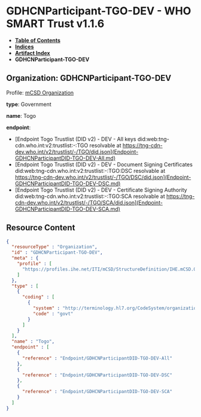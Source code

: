 # GDHCNParticipant-TGO-DEV - WHO SMART Trust v1.1.6

* [**Table of Contents**](toc.md)
* [**Indices**](indices.md)
* [**Artifact Index**](artifacts.md)
* **GDHCNParticipant-TGO-DEV**

## Organization: GDHCNParticipant-TGO-DEV

Profile: [mCSD Organization](https://profiles.ihe.net/ITI/mCSD/4.0.0/StructureDefinition-IHE.mCSD.Organization.html)

**type**: Government

**name**: Togo

**endpoint**: 

* [Endpoint Togo Trustlist (DID v2) - DEV - All keys did:web:tng-cdn.who.int:v2:trustlist:-:TGO resolvable at https://tng-cdn-dev.who.int/v2/trustlist/-/TGO/did.json](Endpoint-GDHCNParticipantDID-TGO-DEV-All.md)
* [Endpoint Togo Trustlist (DID v2) - DEV - Document Signing Certificates did:web:tng-cdn.who.int:v2:trustlist:-:TGO:DSC resolvable at https://tng-cdn-dev.who.int/v2/trustlist/-/TGO/DSC/did.json](Endpoint-GDHCNParticipantDID-TGO-DEV-DSC.md)
* [Endpoint Togo Trustlist (DID v2) - DEV - Certificate Signing Authority did:web:tng-cdn.who.int:v2:trustlist:-:TGO:SCA resolvable at https://tng-cdn-dev.who.int/v2/trustlist/-/TGO/SCA/did.json](Endpoint-GDHCNParticipantDID-TGO-DEV-SCA.md)



## Resource Content

```json
{
  "resourceType" : "Organization",
  "id" : "GDHCNParticipant-TGO-DEV",
  "meta" : {
    "profile" : [
      "https://profiles.ihe.net/ITI/mCSD/StructureDefinition/IHE.mCSD.Organization"
    ]
  },
  "type" : [
    {
      "coding" : [
        {
          "system" : "http://terminology.hl7.org/CodeSystem/organization-type",
          "code" : "govt"
        }
      ]
    }
  ],
  "name" : "Togo",
  "endpoint" : [
    {
      "reference" : "Endpoint/GDHCNParticipantDID-TGO-DEV-All"
    },
    {
      "reference" : "Endpoint/GDHCNParticipantDID-TGO-DEV-DSC"
    },
    {
      "reference" : "Endpoint/GDHCNParticipantDID-TGO-DEV-SCA"
    }
  ]
}

```

